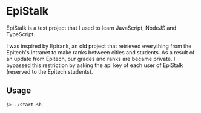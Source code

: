 # EpiStalk

EpiStalk is a test project that I used to learn JavaScript, NodeJS and TypeScript.

I was inspired by Epirank, an old project that retrieved everything from the Epitech's Intranet to make ranks between cities and students.
As a result of an update from Epitech, our grades and ranks are became private. I bypassed this restriction by asking the api key of each user of EpiStalk (reserved to the Epitech students).

## Usage

```
$> ./start.sh
```
